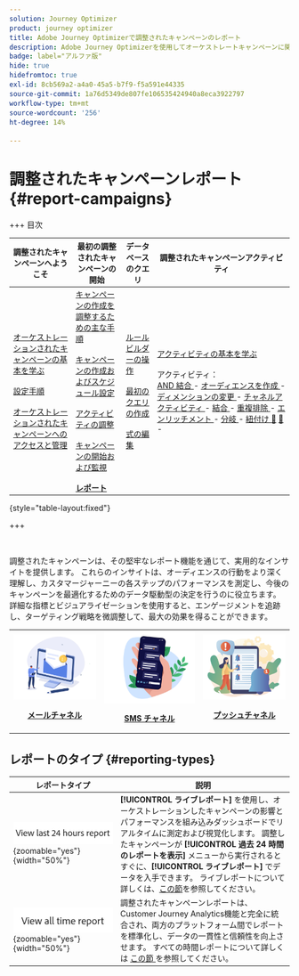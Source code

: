 ```yaml
---
solution: Journey Optimizer
product: journey optimizer
title: Adobe Journey Optimizerで調整されたキャンペーンのレポート
description: Adobe Journey Optimizerを使用してオーケストレートキャンペーンに関するレポートにアクセスする方法を説明します
badge: label="アルファ版"
hide: true
hidefromtoc: true
exl-id: 8cb569a2-a4a0-45a5-b7f9-f5a591e44335
source-git-commit: 1a76d5349de807fe106535424940a8eca3922797
workflow-type: tm+mt
source-wordcount: '256'
ht-degree: 14%

---
```


# 調整されたキャンペーンレポート {#report-campaigns}

+++ 目次

| 調整されたキャンペーンへようこそ | 最初の調整されたキャンペーンの開始 | データベースのクエリ | 調整されたキャンペーンアクティビティ |
|---|---|---|---|
| [ オーケストレーションされたキャンペーンの基本を学ぶ ](gs-orchestrated-campaigns.md)<br/><br/>[ 設定手順 ](configuration-steps.md)<br/><br/>[ オーケストレーションされたキャンペーンへのアクセスと管理 ](access-manage-orchestrated-campaigns.md) | [ キャンペーンの作成を調整するための主な手順 ](gs-campaign-creation.md)<br/><br/>[ キャンペーンの作成およびスケジュール設定 ](create-orchestrated-campaign.md)<br/><br/>[ アクティビティの調整 ](orchestrate-activities.md)<br/><br/>[ キャンペーンの開始および監視 ](start-monitor-campaigns.md)<br/><br/><b>[ レポート ](reporting-campaigns.md)</b> | [ ルールビルダーの操作 ](orchestrated-rule-builder.md)<br/><br/>[ 最初のクエリの作成 ](build-query.md)<br/><br/>[ 式の編集 ](edit-expressions.md) | [ アクティビティの基本を学ぶ ](activities/about-activities.md)<br/><br/> アクティビティ：<br/>[AND 結合 ](activities/and-join.md) - [ オーディエンスを作成 ](activities/build-audience.md) - [ ディメンションの変更 ](activities/change-dimension.md) - [ チャネルアクティビティ ](activities/channels.md) - [ 結合 ](activities/combine.md) - [ 重複排除 ](activities/deduplication.md) - [ エンリッチメント ](activities/enrichment.md) - [ 分岐 ](activities/fork.md) - [ 紐付け ](activities/reconciliation.md) [&#128279;](activities/split.md) [&#128279;](activities/wait.md) - |

{style="table-layout:fixed"}

+++

<br/>

調整されたキャンペーンは、その堅牢なレポート機能を通じて、実用的なインサイトを提供します。 これらのインサイトは、オーディエンスの行動をより深く理解し、カスタマージャーニーの各ステップのパフォーマンスを測定し、今後のキャンペーンを最適化するためのデータ駆動型の決定を行うのに役立ちます。 詳細な指標とビジュアライゼーションを使用すると、エンゲージメントを追跡し、ターゲティング戦略を微調整して、最大の効果を得ることができます。

<table style="table-layout:fixed"><tr style="border: 0;">
<td><img alt="メール" src="../channels/assets/do-not-localize/email.png">
<div align="center"><p><a href="../reports/campaign-global-report-cja-email.md"><strong>メールチャネル</strong></a></p></div></td>
<td><a href="../reports/campaign-global-report-cja-sms.md"><img alt="SMS" src="../channels/assets/do-not-localize/sms.png"></a>
<div align="center"><p><a href="../reports/campaign-global-report-cja-sms.md"><strong>SMS チャネル</strong></a></p></div></td>
<td><a href="../reports/campaign-global-report-cja-push.md"><img alt="プッシュ" src="../channels/assets/do-not-localize/push.png"></a>
<div align="center"><p><a href="../reports/campaign-global-report-cja-push.md"><strong>プッシュチャネル</strong></p></a></div></td>
</table>


## レポートのタイプ {#reporting-types}


| レポートタイプ | 説明 |
|-----|------------|
| ![](assets/last-24hours.png){zoomable="yes"}{width="50%"} | **[!UICONTROL ライブレポート]** を使用し、オーケストレーションしたキャンペーンの影響とパフォーマンスを組み込みダッシュボードでリアルタイムに測定および視覚化します。 調整したキャンペーンが **[!UICONTROL 過去 24 時間のレポートを表示]** メニューから実行されるとすぐに、**[!UICONTROL ライブレポート]** でデータを入手できます。 ライブレポートについて詳しくは、[この節](../reports/live-report.md)を参照してください。 |
| ![](assets/all-time-report.png){zoomable="yes"}{width="50%"} | 調整されたキャンペーンレポートは、Customer Journey Analytics機能と完全に統合され、両方のプラットフォーム間でレポートを標準化し、データの一貫性と信頼性を向上させます。  すべての時間レポートについて詳しくは [ この節 ](../reports/report-gs-cja.md) を参照してください。 |
